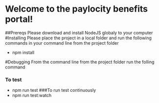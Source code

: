 # Welcome to the paylocity benefits portal!

##Prereqs
Please download and install NodeJS globaly to your computer
#Installing
Please place the project in a local folder and run the following commands in your command line from the project folder
- npm install

#Debugging
From the command line from the project folder run the folling command
### To test
- npm run test
###To run test continuously
- npm run test:watch




